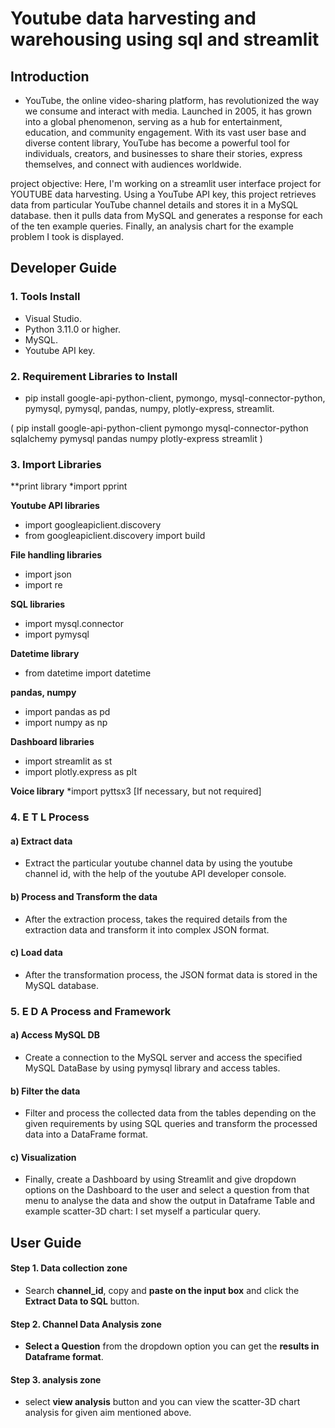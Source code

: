 # Youtube data harvesting and warehousing using sql and streamlit
## Introduction 

* YouTube, the online video-sharing platform, has revolutionized the way we consume and interact with media. Launched in 2005, it has grown into a global phenomenon, serving as a hub for entertainment, education, and community engagement. With its vast user base and diverse content library, YouTube has become a powerful tool for individuals, creators, and businesses to share their stories, express themselves, and connect with audiences worldwide.

project objective:
  Here, I'm working on a streamlit user interface project for YOUTUBE data harvesting. Using a YouTube API key, this project retrieves data from particular YouTube channel details and stores it in a MySQL database. then it pulls data from MySQL and generates a response for each of the ten example queries. Finally, an analysis chart for the example problem I took is displayed.


## Developer Guide 

### 1. Tools Install

* Visual Studio.
* Python 3.11.0 or higher.
* MySQL.
* Youtube API key.

### 2. Requirement Libraries to Install

* pip install google-api-python-client, pymongo, mysql-connector-python, pymysql, pymysql, pandas, numpy, 
  plotly-express, streamlit.
  
 ( pip install google-api-python-client pymongo mysql-connector-python sqlalchemy pymysql pandas numpy plotly-express streamlit )
 
### 3. Import Libraries
**print library
*import pprint

**Youtube API libraries**
* import googleapiclient.discovery
* from googleapiclient.discovery import build

**File handling libraries**
* import json
* import re

**SQL libraries**
* import mysql.connector
* import pymysql

**Datetime library**
* from datetime import datetime

**pandas, numpy**
* import pandas as pd
* import numpy as np

**Dashboard libraries**
* import streamlit as st
* import plotly.express as plt

**Voice library**
*import pyttsx3 [If necessary, but not required]

### 4. E T L Process

#### a) Extract data

* Extract the particular youtube channel data by using the youtube channel id, with the help of the youtube API developer console.

#### b) Process and Transform the data

* After the extraction process, takes the required details from the extraction data and transform it into complex JSON format.

#### c) Load  data 

* After the transformation process, the JSON format data is stored in the MySQL database.


### 5. E D A Process and Framework

#### a) Access MySQL DB 

* Create a connection to the MySQL server and access the specified MySQL DataBase by using pymysql library and access tables.

#### b) Filter the data

* Filter and process the collected data from the tables depending on the given requirements by using SQL queries and transform the processed data into a DataFrame format.

#### c) Visualization 

* Finally, create a Dashboard by using Streamlit and give dropdown options on the Dashboard to the user and select a question from that menu to analyse the data and show the output in Dataframe Table and example scatter-3D chart: I set myself a particular query.

## User Guide

#### Step 1. Data collection zone

* Search **channel_id**, copy and **paste on the input box** and click the **Extract Data to SQL** button.

#### Step 2. Channel Data Analysis zone

* **Select a Question** from the dropdown option you can get the **results in Dataframe format**.

#### Step 3. analysis zone

* select **view analysis** button and you can view the scatter-3D chart analysis for given aim mentioned above.

  
